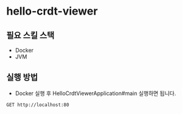 # hello-crdt-viewer


## 필요 스킬 스택

- Docker
- JVM

## 실행 방법
- Docker 실행 후 HelloCrdtViewerApplication#main 실행하면 됩니다.

```http request
GET http://localhost:80
```
